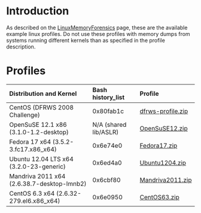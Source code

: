 # Introduction #

As described on the [LinuxMemoryForensics](LinuxMemoryForensics.md) page, these are the available example linux profiles. Do not use these profiles with memory dumps from systems running different kernels than as specified in the profile description.

# Profiles #

| **Distribution and Kernel** | **Bash history\_list** | **Profile** |
|:----------------------------|:-----------------------|:------------|
| CentOS (DFRWS 2008 Challenge) | 0x80fab1c | [dfrws-profile.zip](http://code.google.com/p/volatility/downloads/detail?name=dfrws-profile.zip) |
| OpenSuSE 12.1 x86 (3.1.0-1.2-desktop) | N/A (shared lib/ASLR) | [OpenSuSE12.zip](http://code.google.com/p/volatility/downloads/detail?name=OpenSuSE12.zip) |
| Fedora 17 x64 (3.5.2-3.fc17.x86\_x64) | 0x6e74e0  |[Fedora17.zip](http://code.google.com/p/volatility/downloads/detail?name=Fedora17.zip) |
| Ubuntu 12.04 LTS x64 (3.2.0-23-generic) | 0x6ed4a0 | [Ubuntu1204.zip](http://code.google.com/p/volatility/downloads/detail?name=Ubuntu1204.zip) |
| Mandriva 2011 x64 (2.6.38.7-desktop-lmnb2) | 0x6cbf80 | [Mandriva2011.zip](http://code.google.com/p/volatility/downloads/detail?name=Mandriva2011.zip) |
| CentOS 6.3 x64 (2.6.32-279.el6.x86\_x64) | 0x6e0950  | [CentOS63.zip](http://code.google.com/p/volatility/downloads/detail?name=CentOS63.zip) |